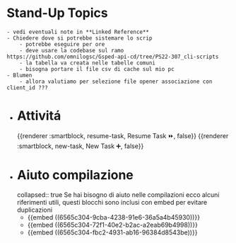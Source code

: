 # Stand-Up Topics
	- vedi eventuali note in **Linked Reference**
	- Chiedere dove si potrebbe sistemare lo scrip
		- potrebbe eseguire per ore
		- deve usare la codebase sul ramo  https://github.com/omnilogsc/Gsped-api-cd/tree/PS22-307_cli-scripts
		- la tabella va creata nelle tabelle comuni
		- bisogna portare il file csv di cache sul mio pc
	- Blumen
		- allora valutiamo per selezione file opener associazione con client_id ???
- # Attivitá
  {{renderer :smartblock, resume-task, Resume Task ⏩️, false}} {{renderer :smartblock, new-task, New Task ➕, false}}
- # Aiuto compilazione
  collapsed:: true
  Se hai bisogno di aiuto nelle compilazioni ecco alcuni riferimenti utili, questi blocchi sono inclusi con embed per evitare duplicazioni
	- {{embed ((6565c304-9cba-4238-91e6-36a5a4b45930))}}
	- {{embed ((6565c304-72f1-40e2-b2ac-a2eab69b4998))}}
	- {{embed ((6565c304-fbc2-4931-ab16-96384d8543be))}}